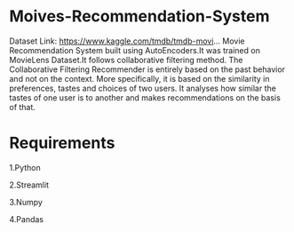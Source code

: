 # Moives-Recommendation-System

Dataset Link: https://www.kaggle.com/tmdb/tmdb-movi...
Movie Recommendation System built using AutoEncoders.It was trained on MovieLens Dataset.It follows collaborative filtering method. The Collaborative Filtering Recommender is entirely based on the past behavior and not on the context. More specifically, it is based on the similarity in preferences, tastes and choices of two users. It analyses how similar the tastes of one user is to another and makes recommendations on the basis of that.

# Requirements
1.Python

2.Streamlit

3.Numpy

4.Pandas

